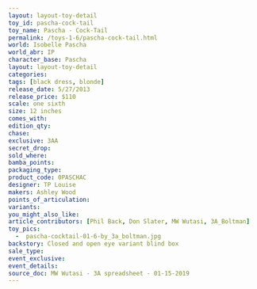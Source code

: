 ```yaml
---
layout: layout-toy-detail 
toy_id: pascha-cock-tail
toy_name: Pascha - Cock-Tail
permalink: /toys-1-6/pascha-cock-tail.html
world: Isobelle Pascha
world_abr: IP
character_base: Pascha
layout: layout-toy-detail
categories: 
tags: [black dress, blonde]
release_date: 5/27/2013
release_price: $110 
scale: one sixth
size: 12 inches
comes_with: 
edition_qty: 
chase: 
exclusive: 3AA
secret_drop: 
sold_where: 
bamba_points: 
packaging_type: 
product_code: 0PASCHAC
designer: TP Louise
makers: Ashley Wood
points_of_articulation: 
variants: 
you_might_also_like: 
article_contributors: [Phil Back, Don Slater, MW Wutasi, 3A_Boltman]
toy_pics: 
  -  pascha-cocktail-01-6-by_3a_boltman.jpg
backstory: Closed and open eye variant blind box
sale_type: 
event_exclusive: 
event_details: 
source_doc: MW Wutasi - 3A spreadsheet - 01-15-2019
---
```

